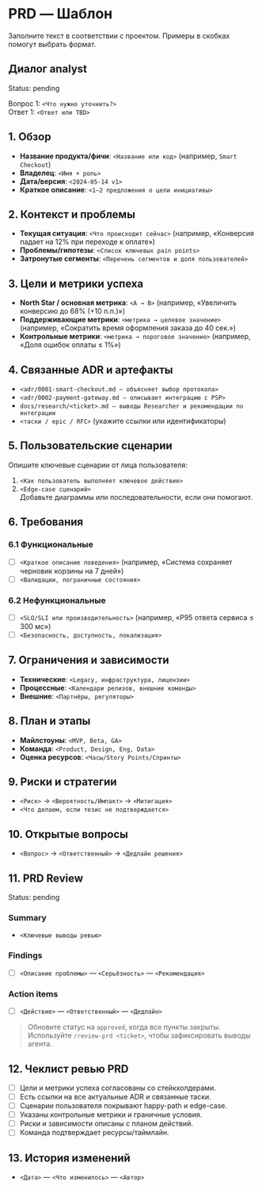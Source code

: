 # PRD — Шаблон

Заполните текст в соответствии с проектом. Примеры в скобках помогут выбрать формат.

## Диалог analyst
Status: pending

Вопрос 1: `<Что нужно уточнить?>`  
Ответ 1: `<Ответ или TBD>`

<!-- Добавьте дополнительные пары «Вопрос N»/«Ответ N» по мере диалога. Удалите блок, когда заполните реальными данными. -->

## 1. Обзор
- **Название продукта/фичи**: `<Название или код>` (например, `Smart Checkout`)
- **Владелец**: `<Имя + роль>`
- **Дата/версия**: `<2024-05-14 v1>`
- **Краткое описание**: `<1–2 предложения о цели инициативы>`

## 2. Контекст и проблемы
- **Текущая ситуация**: `<Что происходит сейчас>` (например, «Конверсия падает на 12% при переходе к оплате»)
- **Проблемы/гипотезы**: `<Список ключевых pain points>`
- **Затронутые сегменты**: `<Перечень сегментов и доля пользователей>`

## 3. Цели и метрики успеха
- **North Star / основная метрика**: `<A → B>` (например, «Увеличить конверсию до 68% (+10 п.п.)»)
- **Поддерживающие метрики**: `<метрика → целевое значение>` (например, «Сократить время оформления заказа до 40 сек.»)
- **Контрольные метрики**: `<метрика → пороговое значение>` (например, «Доля ошибок оплаты ≤ 1%»)

## 4. Связанные ADR и артефакты
- `<adr/0001-smart-checkout.md — объясняет выбор протокола>`  
- `<adr/0002-payment-gateway.md — описывает интеграцию с PSP>`  
- `docs/research/<ticket>.md — выводы Researcher и рекомендации по интеграции`  
- `<таски / epic / RFC>` (укажите ссылки или идентификаторы)

## 5. Пользовательские сценарии
Опишите ключевые сценарии от лица пользователя:
1. `<Как пользователь выполняет ключевое действие>`  
2. `<Edge-case сценарий>`  
Добавьте диаграммы или последовательности, если они помогают.

## 6. Требования
### 6.1 Функциональные
- [ ] `<Краткое описание поведения>` (например, «Система сохраняет черновик корзины на 7 дней»)
- [ ] `<Валидации, пограничные состояния>`

### 6.2 Нефункциональные
- [ ] `<SLO/SLI или производительность>` (например, «P95 ответа сервиса ≤ 300 мс»)
- [ ] `<Безопасность, доступность, локализация>`

## 7. Ограничения и зависимости
- **Технические**: `<Legacy, инфраструктура, лицензии>`
- **Процессные**: `<Календари релизов, внешние команды>`
- **Внешние**: `<Партнёры, регуляторы>`

## 8. План и этапы
- **Майлстоуны**: `<MVP, Beta, GA>`
- **Команда**: `<Product, Design, Eng, Data>`
- **Оценка ресурсов**: `<Часы/Story Points/Спринты>`

## 9. Риски и стратегии
- `<Риск>` → `<Вероятность/Импакт>` → `<Митигация>`
- `<Что делаем, если тезис не подтверждается>`

## 10. Открытые вопросы
- `<Вопрос>` → `<Ответственный>` → `<Дедлайн решения>`

## 11. PRD Review
Status: pending

### Summary
- `<Ключевые выводы ревью>`

### Findings
- [ ] `<Описание проблемы>` — `<Серьёзность>` — `<Рекомендация>`

### Action items
- [ ] `<Действие>` — `<Ответственный>` — `<Дедлайн>`

> Обновите статус на `approved`, когда все пункты закрыты. Используйте `/review-prd <ticket>`, чтобы зафиксировать выводы агента.

## 12. Чеклист ревью PRD
- [ ] Цели и метрики успеха согласованы со стейкхолдерами.
- [ ] Есть ссылки на все актуальные ADR и связанные таски.
- [ ] Сценарии пользователя покрывают happy-path и edge-case.
- [ ] Указаны контрольные метрики и граничные условия.
- [ ] Риски и зависимости описаны с планом действий.
- [ ] Команда подтверждает ресурсы/таймлайн.

## 13. История изменений
- `<Дата>` — `<Что изменилось>` — `<Автор>`
